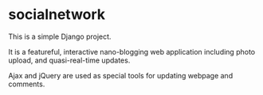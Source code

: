# socialnetwork

This is a simple Django project.

It is a featureful, interactive nano-blogging web application including photo upload, and quasi-real-time updates.

Ajax and jQuery are used as special tools for updating webpage and comments.
